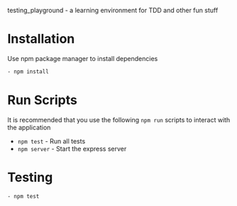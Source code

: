 testing_playground - a learning environment for TDD and other fun stuff

# Installation

Use npm package manager to install dependencies

```bash
- npm install
```

# Run Scripts

It is recommended that you use the following `npm run` scripts to interact with the application

- `npm test` - Run all tests
- `npm server` - Start the express server

# Testing

```bash
- npm test
```
